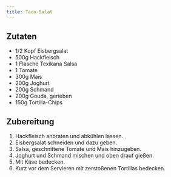 ```yaml
---
title: Taco-Salat
---
```

## Zutaten
* 1/2 Kopf Eisbergsalat
* 500g Hackfleisch
* 1 Flasche Texikana Salsa
* 1 Tomate
* 300g Mais
* 200g Joghurt
* 200g Schmand
* 200g Gouda, gerieben
* 150g Tortilla-Chips

## Zubereitung
1. Hackfleisch anbraten und abkühlen lassen.
1. Eisbergsalat schneiden und dazu geben.
1. Salsa, geschnittene Tomate und Mais hinzugeben.
1. Joghurt und Schmand mischen und oben drauf gießen.
1. Mit Käse bedecken.
1. Kurz vor dem Servieren mit zerstoßenen Tortillas bedecken.
